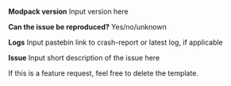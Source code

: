 **Modpack version**
Input version here

**Can the issue be reproduced?**
Yes/no/unknown

**Logs**
Input pastebin link to crash-report or latest log, if applicable

**Issue**
Input short description of the issue here



If this is a feature request, feel free to delete the template.